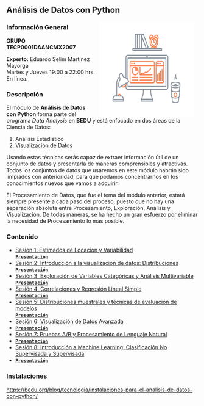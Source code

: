 ## Análisis de Datos con Python

<img src="imagenes/image.gif" align="right" height="250" width="250" hspace="10">

### Información General

**GRUPO TECP0001DAANCMX2007**

**Experto:** Eduardo Selim Martínez Mayorga   
Martes y Jueves 19:00 a 22:00 hrs. En línea.

### Descripción

El módulo de __Análisis de Datos con Python__ forma parte del programa *Data Analysis* en __BEDU__ y está enfocado en dos áreas de la Ciencia de Datos:

1. Análisis Estadístico
2. Visualización de Datos

Usando estas técnicas serás capaz de extraer información útil de un conjunto de datos y presentarla de maneras comprensibles y
atractivas. Todos los conjuntos de datos que usaremos en este módulo habrán sido limpiados con anterioridad, para que podamos concentrarnos en los conocimientos nuevos que vamos a adquirir. 

El Procesamiento de Datos, que fue el tema del módulo anterior, estará siempre presente a cada paso del proceso, puesto que no hay una separación absoluta entre Procesamiento, Exploración, Análisis y Visualización. De todas maneras, se ha hecho un gran esfuerzo por eliminar la necesidad de Procesamiento lo más posible.

### Contenido

- [Sesion 1: Estimados de Locación y Variabilidad](./Sesion-01/Readme.md)   
  [**`Presentación`**](presentaciones/adpp01.pdf)
- [Sesión 2: Introducción a la visualización de datos: Distribuciones](./Sesion-02/Readme.md)   
  [**`Presentación`**](presentaciones/adpp02.pdf)
- [Sesión 3: Exploración de Variables Categóricas y Análisis Multivariable](./Sesion-03/Readme.md)   
  [**`Presentación`**](presentaciones/adpp03.pdf)
- [Sesión 4: Correlaciones y Regresión Lineal Simple](./Sesion-04/Readme.md)   
  [**`Presentación`**](presentaciones/adpp04.pdf)
- [Sesión 5: Distribuciones muestrales y técnicas de evaluación de modelos](./Sesion-05/Readme.md)   
  [**`Presentación`**](presentaciones/adpp05.pdf)
- [Sesión 6: Visualización de Datos Avanzada](./Sesion-06/Readme.md)
- [**`Presentación`**](presentaciones/adpp05.pdf)
- [Sesión 7: Pruebas A/B y Procesamiento de Lenguaje Natural](./Sesion-07/Readme.md)
- [**`Presentación`**](presentaciones/adpp05.pdf)
- [Sesión 8: Introducción a Machine Learning: Clasificación No Supervisada y Supervisada](./Sesion-08/Readme.md)
- [**`Presentación`**](presentaciones/adpp05.pdf)

### Instalaciones

https://bedu.org/blog/tecnologia/instalaciones-para-el-analisis-de-datos-con-python/
